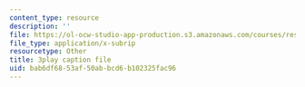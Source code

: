 ```yaml
---
content_type: resource
description: ''
file: https://ol-ocw-studio-app-production.s3.amazonaws.com/courses/res-6-012-introduction-to-probability-spring-2018/bab6df6853af50abbcd6b102325fac96_27d9Gew3llM.vtt
file_type: application/x-subrip
resourcetype: Other
title: 3play caption file
uid: bab6df68-53af-50ab-bcd6-b102325fac96
---
```


